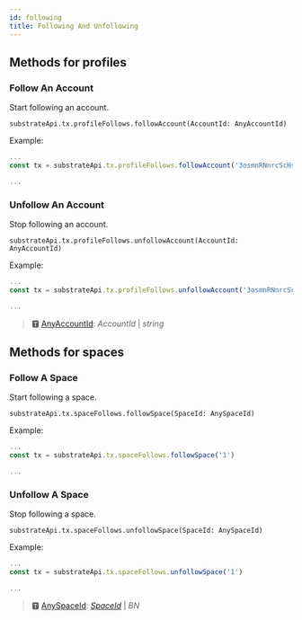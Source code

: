```yaml
---
id: following
title: Following And Unfollowing
---
```

## Methods for profiles

### Follow An Account

Start following an account.

```
substrateApi.tx.profileFollows.followAccount(AccountId: AnyAccountId)
```

Example: 

```typescript
...
const tx = substrateApi.tx.profileFollows.followAccount('3osmnRNnrcScHsgkTJH1xyBF5kGjpbWHsGrqM31BJpy4vwn8')

...
```

### Unfollow An Account

Stop following an account.

```
substrateApi.tx.profileFollows.unfollowAccount(AccountId: AnyAccountId)
```

Example: 

```typescript
...
const tx = substrateApi.tx.profileFollows.unfollowAccount('3osmnRNnrcScHsgkTJH1xyBF5kGjpbWHsGrqM31BJpy4vwn8')

...
```

> 🆃 [AnyAccountId](https://docs.subsocial.network/js-docs/js-sdk/modules.html#anyaccountid): *AccountId* | *string*

## Methods for spaces

### Follow A Space

Start following a space.

```
substrateApi.tx.spaceFollows.followSpace(SpaceId: AnySpaceId)
```

Example:

```typescript
...
const tx = substrateApi.tx.spaceFollows.followSpace('1')

...
```

### Unfollow A Space

Stop following a space.

```
substrateApi.tx.spaceFollows.unfollowSpace(SpaceId: AnySpaceId)
```

Example:

```typescript
...
const tx = substrateApi.tx.spaceFollows.unfollowSpace('1')

...
```

> 🆃 [AnySpaceId](https://docs.subsocial.network/js-docs/js-sdk/modules.html#anyspaceid): [*SpaceId*](https://docs.subsocial.network/js-docs/js-sdk/interfaces/interfaces.spaceid.html) | *BN*
